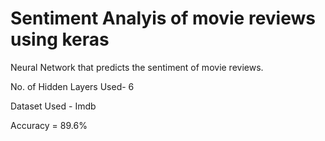 # Sentiment Analyis of movie reviews using keras
Neural Network that predicts the sentiment of movie reviews.

No. of Hidden Layers Used- 6

Dataset Used - Imdb

Accuracy = 89.6%
